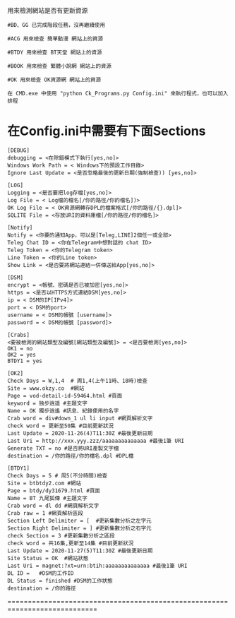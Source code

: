 用來檢測網站是否有更新資源

    #BD、GG 已完成階段任務，沒再繼續使用

    #ACG 用來檢查 簡單動漫 網站上的資源

    #BTDY 用來檢查 BT天堂 網站上的資源

    #BOOK 用來檢查 繁體小說網 網站上的資源

    #OK 用來檢查 OK資源網 網站上的資源

    在 CMD.exe 中使用 "python Ck_Programs.py Config.ini" 來執行程式，也可以加入排程 

在Config.ini中需要有下面Sections
============================================================================
    [DEBUG]
    debugging = <在除錯模式下執行[yes,no]>
    Windows Work Path = < Windows下的預設工作目錄>
    Ignore Last Update = <是否忽略最後的更新日期(強制檢查)) [yes,no]>

    [LOG]
    Logging = <是否要把log存檔[yes,no]>
    Log File = < Log檔的檔名[/你的路徑/你的檔名])>
    OK Log File = < OK資源網轉存DPL的檔案格式[/你的路徑/{}.dpl]>
    SQLITE File = <存放URI的資料庫檔[/你的路徑/你的檔名]>

    [Notify]
    Notify = <你要的通知App，可以是[Teleg,LINE]2個任一或全部>
    Teleg Chat ID = <你在Telegram中想對話的 chat ID>
    Teleg Token = <你的Telegram token>
    Line Token = <你的Line token>
    Show Link = <是否要將網站連結一併傳送給App[yes,no]>

    [DSM]
    encrypt = <帳號、密碼是否已被加密[yes,no]>
    https = <是否以HTTPS方式連結DSM[yes,no]>
    ip = < DSM的IP[IPv4]>
    port = < DSM的port>
    username = < DSM的帳號 [username]>
    password = < DSM的帳號 [password]>

    [Crabs]
    <要被檢測的網站類型及編號[網站類型及編號]> = <是否要檢測[yes,no]>
    OK1 = no
    OK2 = yes
    BTDY1 = yes

    [OK2]
    Check Days = W,1,4  # 周1,4(上午11時、18時)檢查
    Site = www.okzy.co  #網站
    Page = vod-detail-id-59464.html #頁面
    keyword = 独步逍遥 #主題文字
    Name = OK 獨步逍遙 #訊息、紀錄使用的名字
    Crab word = div#down_1 ul li input #網頁解析文字
    check word = 更新至50集 #目前更新狀況
    Last Update = 2020-11-26(4)T11:30Z #最後更新日期
    Last Uri = http://xxx.yyy.zzz/aaaaaaaaaaaaaa #最後1筆 URI
    Generate TXT = no #是否將URI產製文字檔
    destination = /你的路徑/你的檔名.dpl #DPL檔

    [BTDY1]
    Check Days = 5 # 周5(不分時間)檢查
    Site = btbtdy2.com #網站
    Page = btdy/dy31679.html #頁面
    Name = BT 九尾狐傳 #主題文字
    Crab word = dl dd #網頁解析文字
    Crab raw = 1 #網頁解析區段
    Section Left Delimiter = [  #更新集數分析之左字元
    Section Right Delimiter = ] #更新集數分析之右字元
    check Section = 3 #更新集數分析之區段
    check word = 共16集,更新至14集 #目前更新狀況
    Last Update = 2020-11-27(5)T11:30Z #最後更新日期
    Site Status = OK  #網站狀態
    Last Uri = magnet:?xt=urn:btih:aaaaaaaaaaaaaa #最後1筆 URI
    DL ID =   #DSM的工作ID
    DL Status = finished #DSM的工作狀態
    destination = /你的路徑

============================================================================
